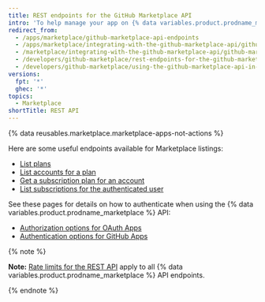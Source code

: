 ```yaml
---
title: REST endpoints for the GitHub Marketplace API
intro: 'To help manage your app on {% data variables.product.prodname_marketplace %}, use these {% data variables.product.prodname_marketplace %} API endpoints.'
redirect_from:
  - /apps/marketplace/github-marketplace-api-endpoints
  - /apps/marketplace/integrating-with-the-github-marketplace-api/github-marketplace-rest-api-endpoints
  - /marketplace/integrating-with-the-github-marketplace-api/github-marketplace-rest-api-endpoints
  - /developers/github-marketplace/rest-endpoints-for-the-github-marketplace-api
  - /developers/github-marketplace/using-the-github-marketplace-api-in-your-app/rest-endpoints-for-the-github-marketplace-api
versions:
  fpt: '*'
  ghec: '*'
topics:
  - Marketplace
shortTitle: REST API
---
```


{% data reusables.marketplace.marketplace-apps-not-actions %}

Here are some useful endpoints available for Marketplace listings:

- [List plans](/rest/apps#list-plans)
- [List accounts for a plan](/rest/apps#list-accounts-for-a-plan)
- [Get a subscription plan for an account](/rest/apps#get-a-subscription-plan-for-an-account)
- [List subscriptions for the authenticated user](/rest/apps#list-subscriptions-for-the-authenticated-user)

See these pages for details on how to authenticate when using the {% data variables.product.prodname_marketplace %} API:

- [Authorization options for OAuth Apps](/apps/oauth-apps/building-oauth-apps/authorizing-oauth-apps)
- [Authentication options for GitHub Apps](/apps/creating-github-apps/authenticating-with-a-github-app/about-authentication-with-a-github-app)

{% note %}

**Note:** [Rate limits for the REST API](/rest/overview/resources-in-the-rest-api#rate-limiting) apply to all {% data variables.product.prodname_marketplace %} API endpoints.

{% endnote %}
